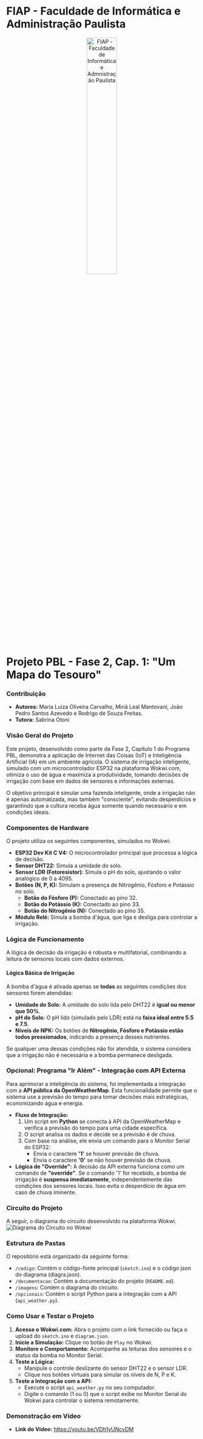# FIAP - Faculdade de Informática e Administração Paulista

<p align="center">
<a href= "https://www.fiap.com.br/"><img src="https://th.bing.com/th/id/OIP.3xs_MSeNC0T1UOrJaCEqWAHaEK?w=298&h=180&c=7&r=0&o=7&cb=12&dpr=1.3&pid=1.7&rm=3" alt="FIAP - Faculdade de Informática e Admnistração Paulista" border="0" width=40% height=40%></a>
</p>

<br>

# Projeto PBL - Fase 2, Cap. 1: "Um Mapa do Tesouro"

### Contribuição
- **Autores:** Maria Luiza Oliveira Carvalho, Miriã Leal Mantovani, João Pedro Santos Azevedo e Rodrigo de Souza Freitas.
- **Tutora:** Sabrina Otoni

### Visão Geral do Projeto
Este projeto, desenvolvido como parte da Fase 2, Capítulo 1 do Programa PBL, demonstra a aplicação de Internet das Coisas (IoT) e Inteligência Artificial (IA) em um ambiente agrícola. O sistema de irrigação inteligente, simulado com um microcontrolador ESP32 na plataforma Wokwi.com, otimiza o uso de água e maximiza a produtividade, tomando decisões de irrigação com base em dados de sensores e informações externas.

O objetivo principal é simular uma fazenda inteligente, onde a irrigação não é apenas automatizada, mas também "consciente", evitando desperdícios e garantindo que a cultura receba água somente quando necessário e em condições ideais.

### Componentes de Hardware
O projeto utiliza os seguintes componentes, simulados no Wokwi:
- **ESP32 Dev Kit C V4:** O microcontrolador principal que processa a lógica de decisão.
- **Sensor DHT22:** Simula a umidade do solo.
- **Sensor LDR (Fotoresistor):** Simula o pH do solo, ajustando o valor analógico de 0 a 4095.
- **Botões (N, P, K):** Simulam a presença de Nitrogênio, Fósforo e Potássio no solo.
  - **Botão do Fósforo (P):** Conectado ao pino 32.
  - **Botão do Potássio (K):** Conectado ao pino 33.
  - **Botão do Nitrogênio (N):** Conectado ao pino 35.
- **Módulo Relé:** Simula a bomba d'água, que liga e desliga para controlar a irrigação.

### Lógica de Funcionamento
A lógica de decisão da irrigação é robusta e multifatorial, combinando a leitura de sensores locais com dados externos.

#### Lógica Básica de Irrigação
A bomba d'água é ativada apenas se **todas** as seguintes condições dos sensores forem atendidas:
- **Umidade do Solo:** A umidade do solo lida pelo DHT22 é **igual ou menor que 50%**.
- **pH do Solo:** O pH lido (simulado pelo LDR) está na **faixa ideal entre 5.5 e 7.5**.
- **Níveis de NPK:** Os botões de **Nitrogênio, Fósforo e Potássio estão todos pressionados**, indicando a presença desses nutrientes.

Se qualquer uma dessas condições não for atendida, o sistema considera que a irrigação não é necessária e a bomba permanece desligada.

### Opcional: Programa "Ir Além" - Integração com API Externa
Para aprimorar a inteligência do sistema, foi implementada a integração com a **API pública da OpenWeatherMap**. Esta funcionalidade permite que o sistema use a previsão do tempo para tomar decisões mais estratégicas, economizando água e energia.

- **Fluxo de Integração:**
  1. Um script em **Python** se conecta à API da OpenWeatherMap e verifica a previsão do tempo para uma cidade específica.
  2. O script analisa os dados e decide se a previsão é de chuva.
  3. Com base na análise, ele envia um comando para o Monitor Serial do ESP32:
     - Envia o caractere **'1'** se houver previsão de chuva.
     - Envia o caractere **'0'** se não houver previsão de chuva.
- **Lógica de "Override":**
  A decisão da API externa funciona como um comando de **"override"**. Se o comando '1' for recebido, a bomba de irrigação é **suspensa imediatamente**, independentemente das condições dos sensores locais. Isso evita o desperdício de água em caso de chuva iminente.

### Circuito do Projeto
A seguir, o diagrama do circuito desenvolvido na plataforma Wokwi.
![Diagrama do Circuito no Wokwi](imagens/wokwi_diagrama.png)

### Estrutura de Pastas
O repositório está organizado da seguinte forma:
- `/codigo`: Contém o código-fonte principal (`sketch.ino`) e o código json do diagrama (diagra.json).
- `/documentacao`: Contém a documentação do projeto (`README.md`).
- `/imagens`: Contém o diagrama do circuito.
- `/opcionais`: Contém o script Python para a integração com a API (`api_weather.py`).

### Como Usar e Testar o Projeto

1.  **Acesse o Wokwi.com:** Abra o projeto com o link fornecido ou faça o upload do `sketch.ino` e `diagram.json`.
2.  **Inicie a Simulação:** Clique no botão de `Play` no Wokwi.
3.  **Monitore o Comportamento:** Acompanhe as leituras dos sensores e o status da bomba no Monitor Serial.
4.  **Teste a Lógica:**
    - Manipule o controle deslizante do sensor DHT22 e o sensor LDR.
    - Clique nos botões virtuais para simular os níveis de N, P e K.
5.  **Teste a Integração com a API:**
    - Execute o script `api_weather.py` no seu computador.
    - Digite o comando (1 ou 0) que o script exibe no Monitor Serial do Wokwi para controlar o sistema remotamente.

### Demonstração em Vídeo
- **Link do Vídeo:** https://youtu.be/VDh1yUNcvDM
